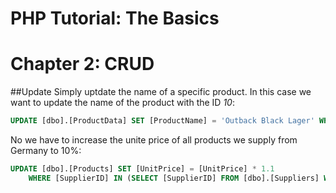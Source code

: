 # PHP Tutorial: The Basics
# Chapter 2: CRUD


##Update
Simply uptdate the name of a specific product. In this case we want to update the name of the product with the ID *10*:
```sql
UPDATE [dbo].[ProductData] SET [ProductName] = 'Outback Black Lager' WHERE [ID] = 10
```

No we have to increase the unite price of all products we supply from Germany to 10%:
```sql
UPDATE [dbo].[Products] SET [UnitPrice] = [UnitPrice] * 1.1
	WHERE [SupplierID] IN (SELECT [SupplierID] FROM [dbo].[Suppliers] WHERE [Country] = 'Germany')
```


